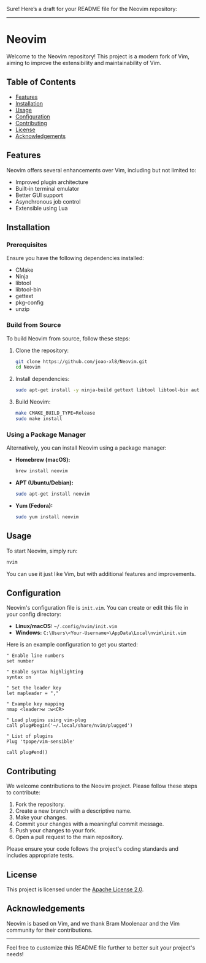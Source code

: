 Sure! Here’s a draft for your README file for the Neovim repository:

---

# Neovim

Welcome to the Neovim repository! This project is a modern fork of Vim, aiming to improve the extensibility and maintainability of Vim.

## Table of Contents

- [Features](#features)
- [Installation](#installation)
- [Usage](#usage)
- [Configuration](#configuration)
- [Contributing](#contributing)
- [License](#license)
- [Acknowledgements](#acknowledgements)

## Features

Neovim offers several enhancements over Vim, including but not limited to:

- Improved plugin architecture
- Built-in terminal emulator
- Better GUI support
- Asynchronous job control
- Extensible using Lua

## Installation

### Prerequisites

Ensure you have the following dependencies installed:

- CMake
- Ninja
- libtool
- libtool-bin
- gettext
- pkg-config
- unzip

### Build from Source

To build Neovim from source, follow these steps:

1. Clone the repository:
   ```sh
   git clone https://github.com/joao-xl8/Neovim.git
   cd Neovim
   ```

2. Install dependencies:
   ```sh
   sudo apt-get install -y ninja-build gettext libtool libtool-bin autoconf automake cmake g++ pkg-config unzip
   ```

3. Build Neovim:
   ```sh
   make CMAKE_BUILD_TYPE=Release
   sudo make install
   ```

### Using a Package Manager

Alternatively, you can install Neovim using a package manager:

- **Homebrew (macOS):**
  ```sh
  brew install neovim
  ```

- **APT (Ubuntu/Debian):**
  ```sh
  sudo apt-get install neovim
  ```

- **Yum (Fedora):**
  ```sh
  sudo yum install neovim
  ```

## Usage

To start Neovim, simply run:
```sh
nvim
```

You can use it just like Vim, but with additional features and improvements.

## Configuration

Neovim's configuration file is `init.vim`. You can create or edit this file in your config directory:

- **Linux/macOS:** `~/.config/nvim/init.vim`
- **Windows:** `C:\Users\<Your-Username>\AppData\Local\nvim\init.vim`

Here is an example configuration to get you started:

```vim
" Enable line numbers
set number

" Enable syntax highlighting
syntax on

" Set the leader key
let mapleader = ","

" Example key mapping
nmap <leader>w :w<CR>

" Load plugins using vim-plug
call plug#begin('~/.local/share/nvim/plugged')

" List of plugins
Plug 'tpope/vim-sensible'

call plug#end()
```

## Contributing

We welcome contributions to the Neovim project. Please follow these steps to contribute:

1. Fork the repository.
2. Create a new branch with a descriptive name.
3. Make your changes.
4. Commit your changes with a meaningful commit message.
5. Push your changes to your fork.
6. Open a pull request to the main repository.

Please ensure your code follows the project's coding standards and includes appropriate tests.

## License

This project is licensed under the [Apache License 2.0](LICENSE).

## Acknowledgements

Neovim is based on Vim, and we thank Bram Moolenaar and the Vim community for their contributions.

---

Feel free to customize this README file further to better suit your project's needs!
